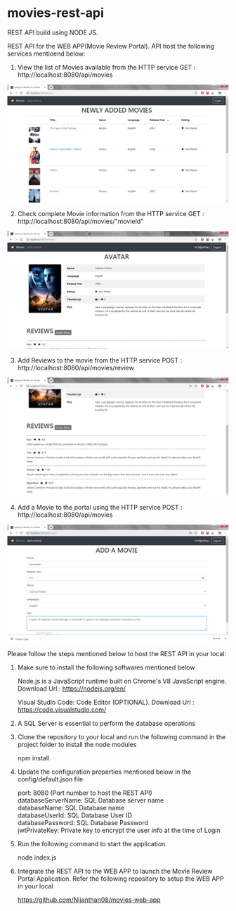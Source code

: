 # movies-rest-api
REST API build using NODE JS.

REST API for the WEB APP(Movie Review Portal). API host the following services mentioend below:

1. View the list of Movies available from the HTTP service GET : http://localhost:8080/api/movies

![](/screenshots/Movies.jpg)

2. Check complete Movie information from the HTTP service GET : http://localhost:8080/api/movies/"movieId"

![](/screenshots/MovieInfo.jpg)

3. Add Reviews to the movie from the HTTP service POST :  http://localhost:8080/api/movies/review

![](/screenshots/CheckReviews.jpg)

4. Add a Movie to the portal using the HTTP service POST : http://localhost:8080/api/movies

![](/screenshots/AddMovie.jpg)

Please follow the steps mentioned below to host the REST API in your local:

1. Make sure to install the following softwares mentioned below

    Node.js is a JavaScript runtime built on Chrome's V8 JavaScript engine.
    Download Url : https://nodejs.org/en/
    
    Visual Studio Code: Code Editor (OPTIONAL).
    Download Url : https://code.visualstudio.com/
	
2. A SQL Server is essential to perform the database operations

3. Clone the repository to your local and run the following command in the project folder to install the node modules

     npm install

4. Update the configuration properties mentioned below in the config/default.json file

    port: 8080 (Port number to host the REST API)<br/>
    databaseServerName: SQL Database server name<br/>
    databaseName: SQL Database name<br/>
    databaseUserId: SQL Database User ID<br/>
    databasePassword: SQL Database Password<br/>
    jwtPrivateKey: Private key to encrypt the user info at the time of Login<br/>
  
5. Run the following command to start the application.

     node index.js
	 
6. Integrate the REST API to the WEB APP to launch the Movie Review Portal Application. Refer the following repository to setup the WEB APP in your local

      https://github.com/Nijanthan08/movies-web-app
 
